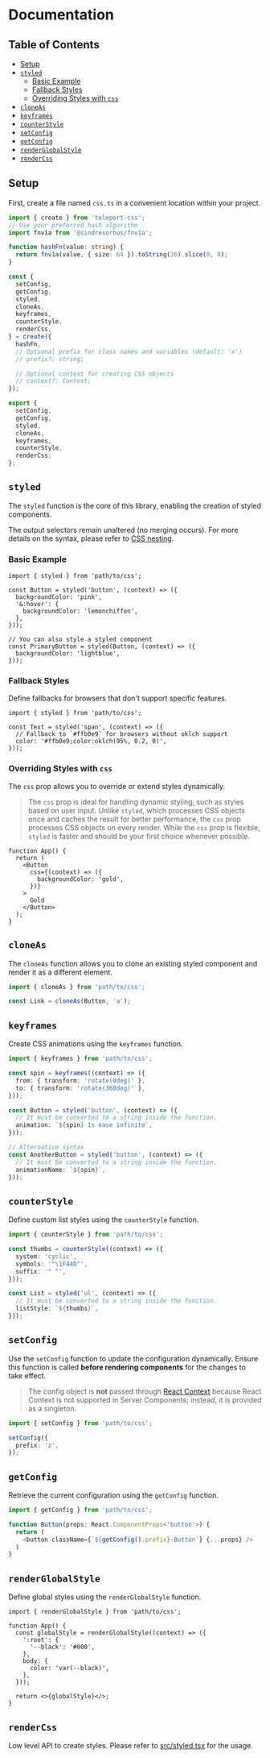 # Documentation

## Table of Contents
- [Setup](#setup)
- [`styled`](#styled)
  - [Basic Example](#basic-example)
  - [Fallback Styles](#fallback-styles)
  - [Overriding Styles with `css`](#overriding-styles-with-css)
- [`cloneAs`](#cloneas)
- [`keyframes`](#keyframes)
- [`counterStyle`](#counterstyle)
- [`setConfig`](#setconfig)
- [`getConfig`](#getconfig)
- [`renderGlobalStyle`](#renderglobalstyle)
- [`renderCss`](#rendercss)

## Setup

First, create a file named `css.ts` in a convenient location within your project.

```ts
import { create } from 'teleport-css';
// Use your preferred hash algorithm
import fnv1a from '@sindresorhus/fnv1a';

function hashFn(value: string) {
  return fnv1a(value, { size: 64 }).toString(36).slice(0, 8);
}

const {
  setConfig,
  getConfig,
  styled,
  cloneAs,
  keyframes,
  counterStyle,
  renderCss,
} = create({
  hashFn,
  // Optional prefix for class names and variables (default: 'x')
  // prefix?: string;

  // Optional context for creating CSS objects
  // context?: Context;
});

export {
  setConfig,
  getConfig,
  styled,
  cloneAs,
  keyframes,
  counterStyle,
  renderCss,
};
```

## `styled`

The `styled` function is the core of this library, enabling the creation of styled components.

The output selectors remain unaltered (no merging occurs). For more details on the syntax, please refer to [CSS nesting](https://developer.mozilla.org/en-US/docs/Web/CSS/CSS_nesting).

### Basic Example

```tsx
import { styled } from 'path/to/css';

const Button = styled('button', (context) => ({
  backgroundColor: 'pink',
  '&:hover': {
    backgroundColor: 'lemonchiffon',
  },
}));

// You can also style a styled component
const PrimaryButton = styled(Button, (context) => ({
  backgroundColor: 'lightblue',
}));
```

### Fallback Styles

Define fallbacks for browsers that don't support specific features.

```tsx
import { styled } from 'path/to/css';

const Text = styled('span', (context) => ({
  // Fallback to `#ffb0e9` for browsers without oklch support
  color: '#ffb0e9;color:oklch(95%, 0.2, 0)',
}));
```

### Overriding Styles with `css`

The `css` prop allows you to override or extend styles dynamically.

> The `css` prop is ideal for handling dynamic styling, such as styles based on user input. Unlike `styled`, which processes CSS objects once and caches the result for better performance, the `css` prop processes CSS objects on every render. While the `css` prop is flexible, `styled` is faster and should be your first choice whenever possible.

```tsx
function App() {
  return (
    <Button
      css={(context) => ({
        backgroundColor: 'gold',
      })}
    >
      Gold
    </Button>
  );
}
```

## `cloneAs`

The `cloneAs` function allows you to clone an existing styled component and render it as a different element.

```ts
import { cloneAs } from 'path/to/css';

const Link = cloneAs(Button, 'a');
```

## `keyframes`

Create CSS animations using the `keyframes` function.

```ts
import { keyframes } from 'path/to/css';

const spin = keyframes((context) => ({
  from: { transform: 'rotate(0deg)' },
  to: { transform: 'rotate(360deg)' },
}));

const Button = styled('button', (context) => ({
  // It must be converted to a string inside the function.
  animation: `${spin} 1s ease infinite`,
}));

// Alternative syntax
const AnotherButton = styled('button', (context) => ({
  // It must be converted to a string inside the function.
  animationName: `${spin}`,
}));
```

## `counterStyle`

Define custom list styles using the `counterStyle` function.

```ts
import { counterStyle } from 'path/to/css';

const thumbs = counterStyle((context) => ({
  system: 'cyclic',
  symbols: '"\1F44D"',
  suffix: '" "',
}));

const List = styled('ul', (context) => ({
  // It must be converted to a string inside the function.
  listStyle: `${thumbs}`,
}));
```

## `setConfig`

Use the `setConfig` function to update the configuration dynamically. Ensure this function is called **before rendering components** for the changes to take effect.

> The config object is **not** passed through [React Context](https://react.dev/learn/passing-data-deeply-with-context) because React Context is not supported in Server Components; instead, it is provided as a singleton.

```ts
import { setConfig } from 'path/to/css';

setConfig({
  prefix: 'z',
});
```

## `getConfig`

Retrieve the current configuration using the `getConfig` function.

```ts
import { getConfig } from 'path/to/css';

function Button(props: React.ComponentProps<'button'>) {
  return (
    <button className={`${getConfig().prefix}-Button`} {...props} />
  )
}
```

## `renderGlobalStyle`

Define global styles using the `renderGlobalStyle` function.

```tsx
import { renderGlobalStyle } from 'path/to/css';

function App() {
  const globalStyle = renderGlobalStyle((context) => ({
    ':root': {
      '--black': '#000',
    },
    body: {
      color: 'var(--black)',
    },
  }));

  return <>{globalStyle}</>;
}
```

## `renderCss`

Low level API to create styles. Please refer to [src/styled.tsx](../src/styled.tsx) for the usage.
